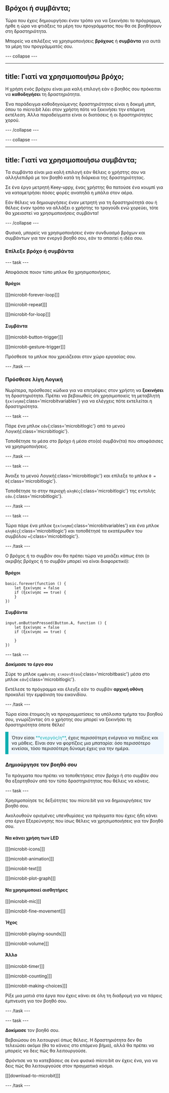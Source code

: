 ## Βρόχοι ή συμβάντα;

Τώρα που έχεις δημιουργήσει έναν τρόπο για να ξεκινήσει το πρόγραμμα, ήρθε η ώρα να φτιάξεις τα μέρη του προγράμματος που θα σε βοηθήσουν στη δραστηριότητα.

Μπορείς να επιλέξεις να χρησιμοποιήσεις **βρόχους** ή **συμβάντα** για αυτά τα μέρη του προγράμματός σου.

--- collapse ---

---
title: Γιατί να χρησιμοποιήσω βρόχο;
---

Η χρήση ενός βρόχου είναι μια καλή επιλογή εάν ο βοηθός σου πρόκειται να **καθοδηγήσει** τη δραστηριότητα.

Ένα παράδειγμα καθοδηγούμενης δραστηριότητας είναι η δοκιμή μπιπ, όπου το micro:bit λέει στον χρήστη πότε να ξεκινήσει την επόμενη εκτέλεση. Άλλα παραδείγματα είναι οι διατάσεις ή οι δραστηριότητες χορού.

--- /collapse ---

--- collapse ---

---
title: Γιατί να χρησιμοποιήσω συμβάντα;
---

Τα συμβάντα είναι μια καλή επιλογή εάν θέλεις ο χρήστης σου να αλληλεπιδρά με τον βοηθό κατά τη διάρκεια της δραστηριότητας.

Σε ένα έργο μετρητή Keey-uppy, ένας χρήστης θα πατούσε ένα κουμπί για να καταμετρήσει πόσες φορές αναπηδά η μπάλα στον αέρα.

Εάν θέλεις να δημιουργήσεις έναν μετρητή για τη δραστηριότητά σου ή θέλεις έναν τρόπο να αλλάξει ο χρήστης το τραγούδι ενώ χορεύει, τότε θα χρειαστεί να χρησιμοποιήσεις συμβάντα!

--- /collapse ---

Φυσικά, μπορείς να χρησιμοποιήσεις έναν συνδυασμό βρόχων και συμβάντων για τον ενεργό βοηθό σου, εάν το απαιτεί η ιδέα σου.

### Επίλεξε βρόχο ή συμβάντα

--- task ---

Αποφάσισε ποιον τύπο μπλοκ θα χρησιμοποιήσεις.

#### Βρόχοι

[[[microbit-forever-loop]]]

[[[microbit-repeat]]]

[[[microbit-for-loop]]]

#### Συμβάντα

[[[microbit-button-trigger]]]

[[[microbit-gesture-trigger]]]

Πρόσθεσε τα μπλοκ που χρειάζεσαι στον χώρο εργασίας σου.

--- /task ---

### Πρόσθεσε λίγη Λογική

Νωρίτερα, πρόσθεσες κώδικα για να επιτρέψεις στον χρήστη να **ξεκινήσει** τη δραστηριότητα. Πρέπει να βεβαιωθείς ότι χρησιμοποιείς τη μεταβλητή `ξεκίνησα`{:class='microbitvariables'} για να ελέγχεις πότε εκτελείται η δραστηριότητα.

--- task ---

Πάρε ένα μπλοκ `εάν`{:class='microbitlogic'} από το μενού Λογική{:class='microbitlogic'}.

Τοποθέτησε το μέσα στο βρόχο ή μέσα στο(α) συμβάν(τα) που αποφάσισες να χρησιμοποιήσεις.

--- /task ---

--- task ---

Άνοιξε το μενού Λογική{:class='microbitlogic'} και επίλεξε το μπλοκ `0 = 0`{:class='microbitlogic'}.

Τοποθέτησε το στην περιοχή `αληθές`{:class='microbitlogic'} της εντολής `εάν`.{:class='microbitlogic'}.

--- /task ---

--- task ---

Τώρα πάρε ένα μπλοκ `ξεκίνησα`{:class='microbitvariables'} και ένα μπλοκ `αληθές`{:class='microbitlogic'} και τοποθέτησέ τα εκατέρωθεν του συμβόλου `=`{:class='microbitlogic'}.

--- /task ---

Ο βρόχος ή το συμβάν σου θα πρέπει τώρα να μοιάζει κάπως έτσι (ο ακριβής βρόχος ή το συμβάν μπορεί να είναι διαφορετικό):

#### Βρόχοι

```microbit
basic.forever(function () {
    let ξεκίνησε = false
    if (ξεκίνησε == true) {
    }
})
```

#### Συμβάντα

```microbit
input.onButtonPressed(Button.A, function () {
    let ξεκίνησε = false
    if (ξεκίνησε == true) {
    	
    }
})
```

--- task ---

**Δοκίμασε το έργο σου**

Σύρε το μπλοκ `εμφάνιση εικονιδίου`{:class='microbitbasic'} μέσα στο μπλοκ `εάν`{:class='microbitlogic'}.

Εκτέλεσε το πρόγραμμα και έλεγξε εάν το συμβάν **αρχική οθόνη** προκαλεί την εμφάνιση του εικονιδίου.

--- /task ---

Τώρα είσαι έτοιμος/η να προγραμματίσεις τα υπόλοιπα τμήμτα του βοηθού σου, γνωρίζοντας ότι ο χρήστης σου μπορεί να ξεκινήσει τη δραστηριότητα όποτε θέλει!

<p style="border-left: solid; border-width:10px; border-color: #0faeb0; background-color: aliceblue; padding: 10px;">
  Όταν είσαι <span style="color: #0faeb0">**ενεργός/η**</span>, έχεις περισσότερη ενέργεια να παίξεις και να μάθεις. Είναι σαν να φορτίζεις μια μπαταρία: όσο περισσότερο κινείσαι, τόσο περισσότερη δύναμη έχεις για την ημέρα.
</p>

### Δημιούργησε τον βοηθό σου

Τα πράγματα που πρέπει να τοποθετήσεις στον βρόχο ή στο συμβάν σου θα εξαρτηθούν από τον τύπο δραστηριότητας που θέλεις να κάνεις.

--- task ---

Χρησιμοποίησε τις δεξιότητες του micro:bit για να δημιουργήσεις τον βοηθό σου.

Ακολουθούν ορισμένες υπενθυμίσεις για πράγματα που έχεις ήδη κάνει στα έργα Εξερεύνησης που ίσως θέλεις να χρησιμοποιήσεις για τον βοηθό σου.

#### Να κάνει χρήση των LED

[[[microbit-icons]]]

[[[microbit-animation]]]

[[[microbit-text]]]

[[[microbit-plot-graph]]]

#### Να χρησιμοποιεί αισθητήρες

[[[microbit-mic]]]

[[[microbit-fine-movement]]]

#### Ήχος

[[[microbit-playing-sounds]]]

[[[microbit-volume]]]

#### Άλλο

[[[microbit-timer]]]

[[[microbit-counting]]]

[[[microbit-making-choices]]]

Ρίξε μια ματιά στα έργα που έχεις κάνει σε όλη τη διαδρομή για να πάρεις έμπνευση για τον βοηθό σου.

--- /task ---

--- task ---

**Δοκίμασε** τον βοηθό σου.

Βεβαιώσου ότι λειτουργεί όπως θέλεις. Η δραστηριότητα δεν θα τελειώσει ακόμα (θα το κάνεις στο επόμενο βήμα), αλλά θα πρέπει να μπορείς να δεις πώς θα λειτουργούσε.

Φρόντισε να το κατεβάσεις σε ένα φυσικό micro:bit αν έχεις ένα, για να δεις πώς θα λειτουργούσε στον πραγματικό κόσμο.

[[[download-to-microbit]]]

--- /task ---

